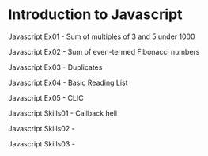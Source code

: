 Introduction to Javascript
==========================

Javascript Ex01 - Sum of multiples of 3 and 5 under 1000

Javascript Ex02 - Sum of even-termed Fibonacci numbers

Javascript Ex03 - Duplicates

Javascript Ex04 - Basic Reading List

Javascript Ex05 - CLIC

Javascript Skills01 - Callback hell

Javascript Skills02 - 

Javascript Skills03 - 


